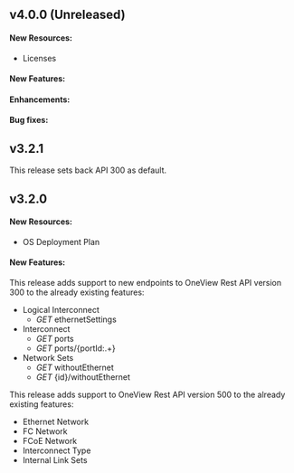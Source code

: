 ## v4.0.0 (Unreleased)

#### New Resources:
  - Licenses

#### New Features:

#### Enhancements:

#### Bug fixes:

## v3.2.1
This release sets back API 300 as default.

## v3.2.0

#### New Resources:
  - OS Deployment Plan
  
#### New Features:
This release adds support to new endpoints to OneView Rest API version 300 to the already existing features:
  - Logical Interconnect
    - _GET_ ethernetSettings
  - Interconnect
    - _GET_ ports
    - _GET_ ports/{portId:.+}
  - Network Sets
    - _GET_ withoutEthernet
    - _GET_ {id}/withoutEthernet

This release adds support to OneView Rest API version 500 to the already existing features:
  - Ethernet Network
  - FC Network
  - FCoE Network
  - Interconnect Type
  - Internal Link Sets
  
